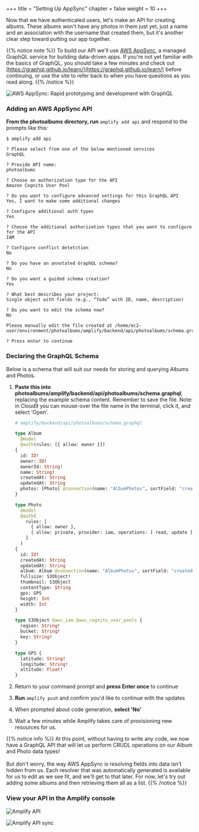 +++
title = "Setting Up AppSync"
chapter = false
weight = 10
+++

Now that we have authenticated users, let's make an API for creating albums. These albums won't have any photos in them just yet, just a name and an association with the username that created them, but it's another clear step toward putting our app together.

{{% notice note %}}
To build our API we'll use [AWS AppSync](https://aws.amazon.com/appsync/), a managed GraphQL service for building data-driven apps. If you're not yet familiar with the basics of GraphQL, you should take a few minutes and check out [https://graphql.github.io/learn/](https://graphql.github.io/learn/) before continuing, or use the site to refer back to when you have questions as you read along.
{{% /notice %}}

![AWS AppSync: Rapid prototyping and development with GraphQL](/images/appsync-logo.png)

### Adding an AWS AppSync API

**From the photoalbums directory, run** `amplify add api` and respond to the prompts like this:
```text
$ amplify add api 

? Please select from one of the below mentioned services
GraphQL

? Provide API name:
photoalbums

? Choose an authorization type for the API
Amazon Cognito User Pool

? Do you want to configure advanced settings for this GraphQL API
Yes, I want to make some additional changes

? Configure additional auth types
Yes

? Choose the additional authorization types that you want to configure for the API
IAM

? Configure conflict detetction
No

? Do you have an annotated GraphQL schema? 
No

? Do you want a guided schema creation? 
Yes

? What best describes your project: 
Single object with fields (e.g., “Todo” with ID, name, description)

? Do you want to edit the schema now? 
No

Please manually edit the file created at /home/ec2-user/environment/photoalbums/amplify/backend/api/photoalbums/schema.graphql

? Press enter to continue 
```


### Declaring the GraphQL Schema

Below is a schema that will suit our needs for storing and querying Albums and Photos. 

1. **Paste this into photoalbums/amplify/backend/api/photoalbums/schema.graphql**, replacing the example schema content. Remember to save the file. Note: in Cloud9 you can mouse-over the file name in the terminal, click it, and select 'Open'.

    ```graphql
    # amplify/backend/api/photoalbums/schema.graphql

    type Album
      @model
      @auth(rules: [{ allow: owner }])
    {
      id: ID!
      owner: ID!
      ownerId: String!
      name: String!
      createdAt: String
      updatedAt: String
      photos: [Photo] @connection(name: "AlbumPhotos", sortField: "createdAt")
    }

    type Photo
      @model
      @auth(
        rules: [
          { allow: owner },
          { allow: private, provider: iam, operations: [ read, update ] }
        ]
      )
    {
      id: ID!
      createdAt: String
      updatedAt: String
      album: Album @connection(name: "AlbumPhotos", sortField: "createdAt")
      fullsize: S3Object!
      thumbnail: S3Object
      contentType: String
      gps: GPS
      height: Int
      width: Int
    }

    type S3Object @aws_iam @aws_cognito_user_pools {
      region: String!
      bucket: String!
      key: String!
    }

    type GPS {
      latitude: String!
      longitude: String!
      altitude: Float!
    }
    ```

1. Return to your command prompt and **press Enter once** to continue

1. **Run** `amplify push` and confirm you'd like to continue with the updates

1. When prompted about code generation, **select 'No'**

1. Wait a few minutes while Amplify takes care of provisioning new resources for us.

{{% notice info %}}
At this point, without having to write any code, we now have a GraphQL API that will let us perform CRUDL operations on our Album and Photo data types!
<br/><br/>
But don't worry, the way AWS AppSync is resolving fields into data isn't hidden from us. Each resolver that was automatically generated is available for us to edit as we see fit, and we'll get to that later. For now, let's try out adding some albums and then retrieving them all as a list.
{{% /notice %}}

### View your API in the Amplify console

![Amplify API](/images/amplify_api.png)

![Amplify API sync](/images/amplify_app_sync.png)
